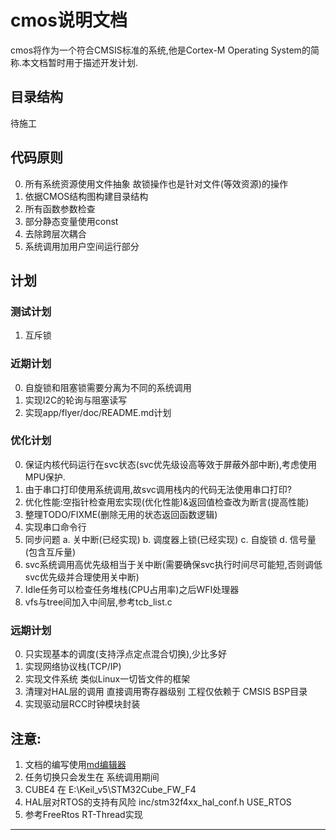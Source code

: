 # cmos说明文档
cmos将作为一个符合CMSIS标准的系统,他是Cortex-M Operating System的简称.本文档暂时用于描述开发计划.

## 目录结构
待施工

## 代码原则
0. 所有系统资源使用文件抽象 故锁操作也是针对文件(等效资源)的操作
1. 依据CMOS结构图构建目录结构
2. 所有函数参数检查
3. 部分静态变量使用const
4. 去除跨层次耦合
5. 系统调用加用户空间运行部分

## 计划
### 测试计划
1. 互斥锁

### 近期计划
0. 自旋锁和阻塞锁需要分离为不同的系统调用
1. 实现I2C的轮询与阻塞读写
2. 实现app/flyer/doc/README.md计划

### 优化计划
0. 保证内核代码运行在svc状态(svc优先级设高等效于屏蔽外部中断),考虑使用MPU保护.
1. 由于串口打印使用系统调用,故svc调用栈内的代码无法使用串口打印?
2. 优化性能:空指针检查用宏实现(优化性能)&返回值检查改为断言(提高性能)
3. 整理TODO/FIXME(删除无用的状态返回函数逻辑)
4. 实现串口命令行
5. 同步问题
   a. 关中断(已经实现)
   b. 调度器上锁(已经实现)
   c. 自旋锁
   d. 信号量(包含互斥量)
6. svc系统调用高优先级相当于关中断(需要确保svc执行时间尽可能短,否则调低svc优先级并合理使用关中断)
7. Idle任务可以检查任务堆栈\(CPU占用率\)之后WFI处理器
8. vfs与tree间加入中间层,参考tcb\_list.c

### 远期计划
0. 只实现基本的调度(支持浮点定点混合切换),少比多好
1. 实现网络协议栈(TCP/IP)
2. 实现文件系统 类似Linux一切皆文件的框架
3. 清理对HAL层的调用 直接调用寄存器级别 工程仅依赖于 CMSIS BSP目录
4. 实现驱动层RCC时钟模块封装

## 注意:
1. 文档的编写使用[md编辑器][1]
2. 任务切换只会发生在 系统调用期间
3. CUBE4 在 E:\Keil\_v5\STM32Cube\_FW\_F4
4. HAL层对RTOS的支持有风险 inc/stm32f4xx\_hal\_conf.h USE\_RTOS
5. 参考FreeRtos RT-Thread实现

---------

[1]: http://write.blog.csdn.net/mdeditor

